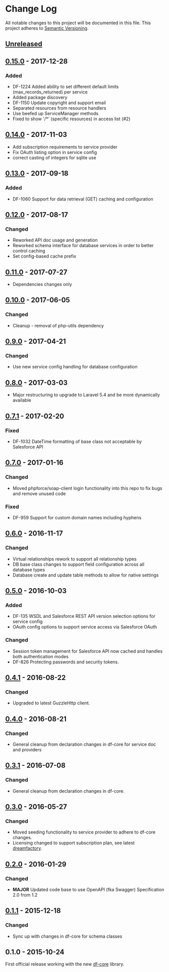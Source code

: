 # Change Log
All notable changes to this project will be documented in this file.
This project adheres to [Semantic Versioning](http://semver.org/).

## [Unreleased]
## [0.15.0] - 2017-12-28
### Added
- DF-1224 Added ability to set different default limits (max_records_returned) per service
- Added package discovery
- DF-1150 Update copyright and support email
- Separated resources from resource handlers
- Use beefed up ServiceManager methods
- Fixed to show '/*' (specific resources) in access list (#2)

## [0.14.0] - 2017-11-03
- Add subscription requirements to service provider
- Fix OAuth listing option in service config
- correct casting of integers for sqlite use

## [0.13.0] - 2017-09-18
### Added
- DF-1060 Support for data retrieval (GET) caching and configuration

## [0.12.0] - 2017-08-17
### Changed
- Reworked API doc usage and generation
- Reworked schema interface for database services in order to better control caching
- Set config-based cache prefix

## [0.11.0] - 2017-07-27
- Dependencies changes only

## [0.10.0] - 2017-06-05
### Changed
- Cleanup - removal of php-utils dependency

## [0.9.0] - 2017-04-21
### Changed
- Use new service config handling for database configuration

## [0.8.0] - 2017-03-03
- Major restructuring to upgrade to Laravel 5.4 and be more dynamically available

## [0.7.1] - 2017-02-20
### Fixed
- DF-1032 DateTime formatting of base class not acceptable by Salesforce API

## [0.7.0] - 2017-01-16
### Changed
- Moved phpforce/soap-client login functionality into this repo to fix bugs and remove unused code

### Fixed
- DF-959 Support for custom domain names including hyphens

## [0.6.0] - 2016-11-17
### Changed
- Virtual relationships rework to support all relationship types
- DB base class changes to support field configuration across all database types
- Database create and update table methods to allow for native settings

## [0.5.0] - 2016-10-03
### Added
- DF-135 WSDL and Salesforce REST API version selection options for service config
- OAuth config options to support service access via Salesforce OAuth

### Changed
- Session token management for Salesforce API now cached and handles both authentication modes
- DF-826 Protecting passwords and security tokens.

## [0.4.1] - 2016-08-22
### Changed
- Upgraded to latest GuzzleHttp client.

## [0.4.0] - 2016-08-21
### Changed
- General cleanup from declaration changes in df-core for service doc and providers

## [0.3.1] - 2016-07-08
### Changed
- General cleanup from declaration changes in df-core.

## [0.3.0] - 2016-05-27
### Changed
- Moved seeding functionality to service provider to adhere to df-core changes.
- Licensing changed to support subscription plan, see latest [dreamfactory](https://github.com/dreamfactorysoftware/dreamfactory).

## [0.2.0] - 2016-01-29
### Changed
- **MAJOR** Updated code base to use OpenAPI (fka Swagger) Specification 2.0 from 1.2

## [0.1.1] - 2015-12-18
### Changed
- Sync up with changes in df-core for schema classes

## 0.1.0 - 2015-10-24
First official release working with the new [df-core](https://github.com/dreamfactorysoftware/df-core) library.

[Unreleased]: https://github.com/dreamfactorysoftware/df-salesforce/compare/0.15.0...HEAD
[0.15.0]: https://github.com/dreamfactorysoftware/df-salesforce/compare/0.14.0...0.15.0
[0.14.0]: https://github.com/dreamfactorysoftware/df-salesforce/compare/0.13.0...0.14.0
[0.13.0]: https://github.com/dreamfactorysoftware/df-salesforce/compare/0.12.0...0.13.0
[0.12.0]: https://github.com/dreamfactorysoftware/df-salesforce/compare/0.11.0...0.12.0
[0.11.0]: https://github.com/dreamfactorysoftware/df-salesforce/compare/0.10.0...0.11.0
[0.10.0]: https://github.com/dreamfactorysoftware/df-salesforce/compare/0.9.0...0.10.0
[0.9.0]: https://github.com/dreamfactorysoftware/df-salesforce/compare/0.8.0...0.9.0
[0.8.0]: https://github.com/dreamfactorysoftware/df-salesforce/compare/0.7.1...0.8.0
[0.7.1]: https://github.com/dreamfactorysoftware/df-salesforce/compare/0.7.0...0.7.1
[0.7.0]: https://github.com/dreamfactorysoftware/df-salesforce/compare/0.6.0...0.7.0
[0.6.0]: https://github.com/dreamfactorysoftware/df-salesforce/compare/0.5.0...0.6.0
[0.5.0]: https://github.com/dreamfactorysoftware/df-salesforce/compare/0.4.1...0.5.0
[0.4.1]: https://github.com/dreamfactorysoftware/df-salesforce/compare/0.4.0...0.4.1
[0.4.0]: https://github.com/dreamfactorysoftware/df-salesforce/compare/0.3.1...0.4.0
[0.3.1]: https://github.com/dreamfactorysoftware/df-salesforce/compare/0.3.0...0.3.1
[0.3.0]: https://github.com/dreamfactorysoftware/df-salesforce/compare/0.2.0...0.3.0
[0.2.0]: https://github.com/dreamfactorysoftware/df-salesforce/compare/0.1.1...0.2.0
[0.1.1]: https://github.com/dreamfactorysoftware/df-salesforce/compare/0.1.0...0.1.1
